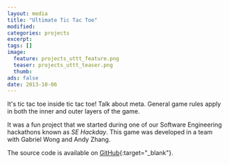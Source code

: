 ```yaml
---
layout: media
title: "Ultimate Tic Tac Toe"
modified:
categories: projects
excerpt:
tags: []
image:
  feature: projects_uttt_feature.png
  teaser: projects_uttt_teaser.png
  thumb:
ads: false
date: 2013-10-06
---
```


It's tic tac toe inside tic tac toe! Talk about meta. General game rules apply in both the inner and outer layers of the game.

It was a fun project that we started during one of our Software Engineering hackathons known as _SE Hackday_. This game was developed in a team with Gabriel Wong and Andy Zhang.

The source code is available on [GitHub](https://github.com/gabrielwong/Ultimate-Tic-Tac-Toe/tree/graphics){:target="_blank"}.